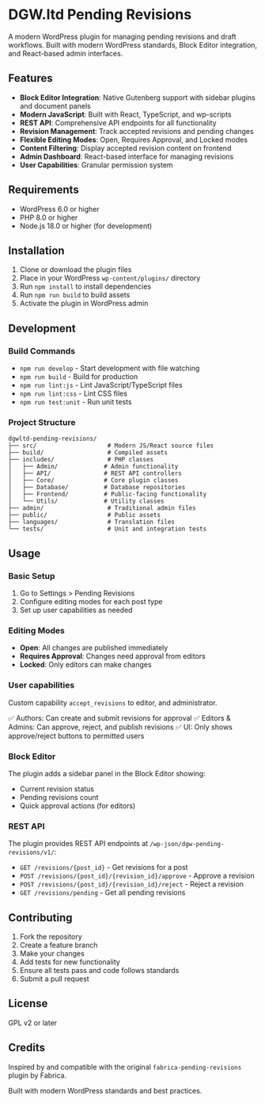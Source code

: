 # DGW.ltd Pending Revisions

A modern WordPress plugin for managing pending revisions and draft workflows. Built with modern WordPress standards, Block Editor integration, and React-based admin interfaces.

## Features

- **Block Editor Integration**: Native Gutenberg support with sidebar plugins and document panels
- **Modern JavaScript**: Built with React, TypeScript, and wp-scripts
- **REST API**: Comprehensive API endpoints for all functionality
- **Revision Management**: Track accepted revisions and pending changes
- **Flexible Editing Modes**: Open, Requires Approval, and Locked modes
- **Content Filtering**: Display accepted revision content on frontend
- **Admin Dashboard**: React-based interface for managing revisions
- **User Capabilities**: Granular permission system

## Requirements

- WordPress 6.0 or higher
- PHP 8.0 or higher
- Node.js 18.0 or higher (for development)

## Installation

1. Clone or download the plugin files
2. Place in your WordPress `wp-content/plugins/` directory
3. Run `npm install` to install dependencies
4. Run `npm run build` to build assets
5. Activate the plugin in WordPress admin

## Development

### Build Commands

- `npm run develop` - Start development with file watching
- `npm run build` - Build for production
- `npm run lint:js` - Lint JavaScript/TypeScript files
- `npm run lint:css` - Lint CSS files
- `npm run test:unit` - Run unit tests

### Project Structure

```
dgwltd-pending-revisions/
├── src/                    # Modern JS/React source files
├── build/                  # Compiled assets
├── includes/               # PHP classes
│   ├── Admin/             # Admin functionality
│   ├── API/               # REST API controllers
│   ├── Core/              # Core plugin classes
│   ├── Database/          # Database repositories
│   ├── Frontend/          # Public-facing functionality
│   └── Utils/             # Utility classes
├── admin/                  # Traditional admin files
├── public/                 # Public assets
├── languages/              # Translation files
└── tests/                  # Unit and integration tests
```

## Usage

### Basic Setup

1. Go to Settings > Pending Revisions
2. Configure editing modes for each post type
3. Set up user capabilities as needed

### Editing Modes

- **Open**: All changes are published immediately
- **Requires Approval**: Changes need approval from editors
- **Locked**: Only editors can make changes


### User capabilities

Custom capability `accept_revisions` to editor, and administrator.

✅ Authors: Can create and submit revisions for approval
✅ Editors & Admins: Can approve, reject, and publish revisions
✅ UI: Only shows approve/reject buttons to permitted users

### Block Editor

The plugin adds a sidebar panel in the Block Editor showing:
- Current revision status
- Pending revisions count
- Quick approval actions (for editors)

### REST API

The plugin provides REST API endpoints at `/wp-json/dgw-pending-revisions/v1/`:

- `GET /revisions/{post_id}` - Get revisions for a post
- `POST /revisions/{post_id}/{revision_id}/approve` - Approve a revision
- `POST /revisions/{post_id}/{revision_id}/reject` - Reject a revision
- `GET /revisions/pending` - Get all pending revisions

## Contributing

1. Fork the repository
2. Create a feature branch
3. Make your changes
4. Add tests for new functionality
5. Ensure all tests pass and code follows standards
6. Submit a pull request

## License

GPL v2 or later

## Credits

Inspired by and compatible with the original `fabrica-pending-revisions` plugin by Fabrica.

Built with modern WordPress standards and best practices.